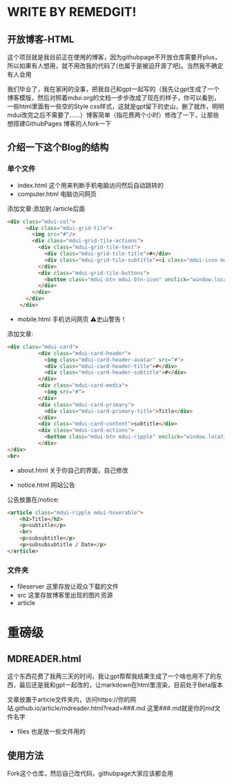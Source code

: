 # WRITE BY REMEDGIT!
## 开放博客-HTML
这个项目就是我目前正在使用的博客，因为githubpage不开放仓库需要开plus，所以如果有人想用，就不用改我的代码了(也属于是被迫开源了吧)。当然我不确定有人会用

我们毕业了，我在家闲的没事，把我自己和gpt一起写的（我先让gpt生成了一个博客模版，然后对照着mdui.org的文档一步步改成了现在的样子，你可以看到，一些html里面有一些空的Style css样式，这就是gpt留下的史山，删了就炸，明明mdui改完之后不需要了......）博客简单（指花费两个小时）修改了一下，让那些想搭建GithubPages 博客的人fork一下
## 介绍一下这个Blog的结构
### 单个文件
- index.html
这个用来判断手机电脑访问然后自动跳转的
- computer.html
电脑访问网页

添加文章:添加到 /article后面
```html
<div class="mdui-col">
      <div class="mdui-grid-tile">
        <img src="#"/>
        <div class="mdui-grid-tile-actions">
          <div class="mdui-grid-tile-text">
            <div class="mdui-grid-tile-title">#</div>
            <div class="mdui-grid-tile-subtitle"><i class="mdui-icon material-icons">account_circle</i>by Remedgit OpenBlog using mdreader-beta</div>
          </div>
          <div class="mdui-grid-tile-buttons">
            <button class="mdui-btn mdui-btn-icon" onclick="window.location.href='#'"><i class="mdui-icon material-icons">arrow_forward</i></button>
          </div>
        </div>
      </div>
    </div>
```
- mobile.html
手机访问网页 ⚠️史山警告！

添加文章:
```html
<div class="mdui-card">
          <div class="mdui-card-header">
            <img class="mdui-card-header-avatar" src="#">
            <div class="mdui-card-header-title">#</div>
            <div class="mdui-card-header-subtitle">#</div>
          </div>
          <div class="mdui-card-media">
            <img src="#">
          </div>
          <div class="mdui-card-primary">
            <div class="mdui-card-primary-title">Title</div>
          </div>
          <div class="mdui-card-content">subtitle</div>
          <div class="mdui-card-actions">
            <button class="mdui-btn mdui-ripple" onclick="window.location.href='#'">SeeMore</button>
          </div>
</div>
<br>
```
- about.html
关于你自己的界面，自己修改

- notice.html
网站公告

公告放置在/notice:
```html
<article class="mdui-ripple mdui-hoverable">
    <h2>Title</h2>
    <p>subtitle</p>
    <br>
    <p>subsubtitle</p>
    <p>subsubsubtitle / Date</p>
</article>
```

### 文件夹
- fileserver
这里存放让观众下载的文件
- src
这里存放博客里出现的图片资源
- article
# 重磅级
## MDREADER.html
这个东西花费了我两三天的时间，我让gpt帮帮我结果生成了一个啥也用不了的东西，最后还是我和gpt一起改的，让markdown在html里渲染，目前处于Beta版本

文章放置于article文件夹内，访问https://你的网站.github.io/article/mdreader.html?read=###.md 这里###.md就是你的md文件名字
- files
也是放一些文件用的
## 使用方法
Fork这个仓库，然后自己改代码，githubpage大家应该都会用